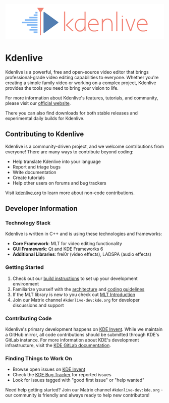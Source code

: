 ![](data/pics/kdenlive-logo.png)

# Kdenlive

Kdenlive is a powerful, free and open-source video editor that brings professional-grade video editing capabilities to everyone. Whether you're creating a simple family video or working on a complex project, Kdenlive provides the tools you need to bring your vision to life.

For more information about Kdenlive's features, tutorials, and community, please visit our [official website](https://kdenlive.org).

There you can also find downloads for both stable releases and experimental daily builds for Kdenlive.

## Contributing to Kdenlive

Kdenlive is a community-driven project, and we welcome contributions from everyone! There are many ways to contribute beyond coding:

- Help translate Kdenlive into your language
- Report and triage bugs
- Write documentation
- Create tutorials
- Help other users on forums and bug trackers

Visit [kdenlive.org](https://kdenlive.org) to learn more about non-code contributions.

## Developer Information

### Technology Stack

Kdenlive is written in C++ and is using these technologies and frameworks:

- **Core Framework**: MLT for video editing functionality
- **GUI Framework**: Qt and KDE Frameworks 6
- **Additional Libraries**: frei0r (video effects), LADSPA (audio effects)

### Getting Started

1. Check out our [build instructions](dev-docs/build.md) to set up your development environment
2. Familiarize yourself with the [architecture](dev-docs/architecture.md) and [coding guidelines](dev-docs/coding.md)
4. If the MLT library is new to you check out [MLT Introduction](dev-docs/mlt-intro.md)
3. Join our Matrix channel `#kdenlive-dev:kde.org` for developer discussions and support

### Contributing Code

Kdenlive's primary development happens on [KDE Invent](https://invent.kde.org/multimedia/kdenlive). While we maintain a GitHub mirror, all code contributions should be submitted through KDE's GitLab instance. For more information about KDE's development infrastructure, visit the [KDE GitLab documentation](https://community.kde.org/Infrastructure/GitLab).

### Finding Things to Work On

- Browse open issues on [KDE Invent](https://invent.kde.org/multimedia/kdenlive/-/issues)
- Check the [KDE Bug Tracker](https://bugs.kde.org) for reported issues
- Look for issues tagged with "good first issue" or "help wanted"

Need help getting started? Join our Matrix channel `#kdenlive-dev:kde.org` - our community is friendly and always ready to help new contributors!
